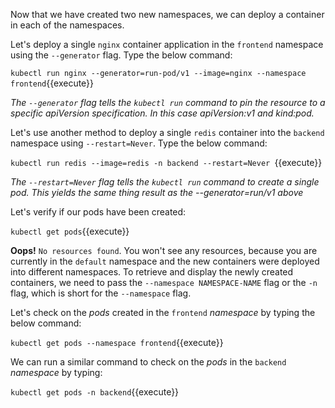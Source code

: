 Now that we have created two new namespaces, we can deploy a container in each of the namespaces.

Let's deploy a single `nginx` container application in the `frontend` namespace using the `--generator` flag. Type the below command:

`kubectl run nginx --generator=run-pod/v1 --image=nginx --namespace frontend`{{execute}}

*The `--generator` flag tells the `kubectl run` command to pin the resource to a specific apiVersion specification. In this case apiVersion:v1 and kind:pod.*

Let's use another method to deploy a single `redis` container into the `backend` namespace using  `--restart=Never`. Type the below command:

`kubectl run redis --image=redis -n backend --restart=Never `{{execute}}

*The `--restart=Never` flag tells the `kubectl run` command to create a single pod. This yields the same thing result as the --generator=run/v1 above*

Let's verify if our pods have been created:

`kubectl get pods`{{execute}}

**Oops!** `No resources found`. You won't see any resources, because you are currently in the `default` namespace and the new containers were deployed into different namespaces. To retrieve and display the newly created containers, we need to pass the `--namespace NAMESPACE-NAME` flag  or the `-n` flag, which is short for the `--namespace` flag.

Let's check on the *pods* created in the `frontend` *namespace* by typing the below command:

`kubectl get pods --namespace frontend`{{execute}}

We can run a similar command to check on the *pods* in the `backend` *namespace* by typing:

`kubectl get pods -n backend`{{execute}}
